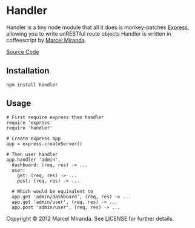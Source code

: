 # Handler

Handler is a tiny node module that all it does is monkey-patches [Express](http://expressjs.com), allowing you to write unRESTful route objects
Handler is written in coffeescript by [Marcel Miranda](http://reaktivo.com).

[Source Code](https://github.com/reaktivo/handler)

## Installation

    npm install handler


## Usage

    # First require express then handler
    require 'express'
    require 'handler'

    # Create express app
    app = express.createServer()

    # Then user handler
    app.handler 'admin',
      dashboard: (req, res) -> ...
      user:
        get: (req, res) -> ...
        post: (req, res) -> ...

      # Which would be equivalent to
      app.get 'admin/dashboard', (req, res) -> ...
      app.get 'admin/user', (req, res) -> ...
      app.post 'admin/user', (req, res) -> ...


Copyright © 2012 Marcel Miranda. See LICENSE for further details.
